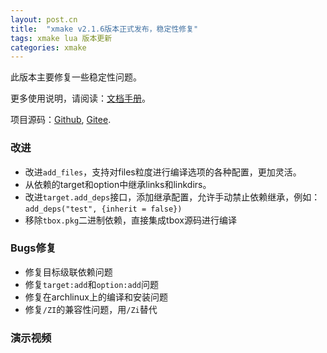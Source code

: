 ```yaml
---
layout: post.cn
title:  "xmake v2.1.6版本正式发布，稳定性修复"
tags: xmake lua 版本更新 
categories: xmake
---
```


此版本主要修复一些稳定性问题。

更多使用说明，请阅读：[文档手册](http://xmake.io/#/zh/)。

项目源码：[Github](https://github.com/xmake-io/xmake), [Gitee](https://gitee.com/tboox/xmake).

### 改进

* 改进`add_files`，支持对files粒度进行编译选项的各种配置，更加灵活。
* 从依赖的target和option中继承links和linkdirs。
* 改进`target.add_deps`接口，添加继承配置，允许手动禁止依赖继承，例如：`add_deps("test", {inherit = false})`
* 移除`tbox.pkg`二进制依赖，直接集成tbox源码进行编译

### Bugs修复

* 修复目标级联依赖问题
* 修复`target:add`和`option:add`问题
* 修复在archlinux上的编译和安装问题
* 修复`/ZI`的兼容性问题，用`/Zi`替代

### 演示视频

<script type="text/javascript" src="https://asciinema.org/a/133693.js" id="asciicast-133693" async></script>

